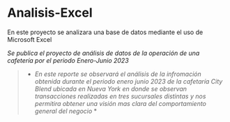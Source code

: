# Analisis-Excel
En este proyecto se analizara una base de datos mediante el uso de Microsoft Excel

_Se publica el proyecto de análisis de datos de la operación de una cafetería por el periodo Enero-Junio 2023_
>* *En este reporte se observará el análisis de la infromación obtenida durante el periodo enero junio 2023 de la cafetaría City Blend ubicada en Nueva York en donde se observan transacciones realizadas en tres sucursales distintas y nos permitira obtener una visión mas clara del comportamiento general del negocio* *

